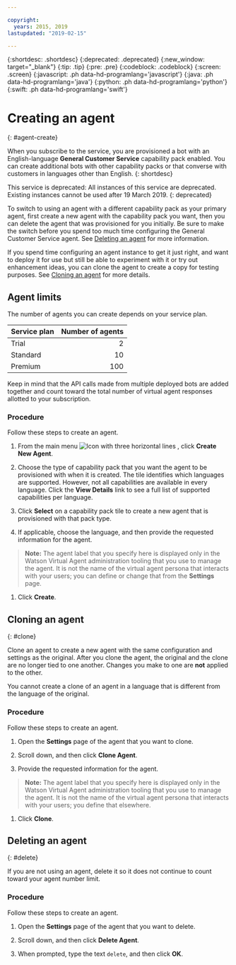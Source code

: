 ```yaml
---

copyright:
  years: 2015, 2019
lastupdated: "2019-02-15"

---
```


{:shortdesc: .shortdesc}
{:deprecated: .deprecated}
{:new_window: target="_blank"}
{:tip: .tip}
{:pre: .pre}
{:codeblock: .codeblock}
{:screen: .screen}
{:javascript: .ph data-hd-programlang='javascript'}
{:java: .ph data-hd-programlang='java'}
{:python: .ph data-hd-programlang='python'}
{:swift: .ph data-hd-programlang='swift'}

# Creating an agent
{: #agent-create}

When you subscribe to the service, you are provisioned a bot with an English-language **General Customer Service** capability pack enabled. You can create additional bots with other capability packs or that converse with customers in languages other than English.
{: shortdesc}

This service is deprecated: All instances of this service are deprecated. Existing instances cannot be used after 19 March 2019.
{: deprecated}

To switch to using an agent with a different capability pack as your primary agent, first create a new agent with the capability pack you want, then you can delete the agent that was provisioned for you initially. Be sure to make the switch before you spend too much time configuring the General Customer Service agent. See [Deleting an agent](/docs/services/virtual-agent/agent-create.html#delete) for more information.

If you spend time configuring an agent instance to get it just right, and want to deploy it for use but still be able to experiment with it or try out enhancement ideas, you can clone the agent to create a copy for testing purposes. See [Cloning an agent](/docs/services/virtual-agent/agent-create.html#clone) for more details.

## Agent limits

The number of agents you can create depends on your service plan.

| Service plan     |      Number of agents |
|------------------|----------------------:|
| Trial            |                     2 |
| Standard         |                    10 |
| Premium          |                   100 |

Keep in mind that the API calls made from multiple deployed bots are added together and count toward the total number of virtual agent responses allotted to your subscription.

### Procedure

Follow these steps to create an agent.

1.  From the main menu ![Icon with three horizontal lines](images/hamburger.png) , click **Create New Agent**.

1.  Choose the type of capability pack that you want the agent to be provisioned with when it is created.
   The tile identifies which languages are supported. However, not all capabilities are available in every language. Click the **View Details** link to see a full list of supported capabilities per language.

1.  Click **Select** on a capability pack tile to create a new agent that is provisioned with that pack type.

1.  If applicable, choose the language, and then provide the requested information for the agent.
   >**Note:** The agent label that you specify here is displayed only in the Watson Virtual Agent administration tooling that you use to manage the agent. It is not the name of the virtual agent persona that interacts with your users; you can define or change that from the **Settings** page.

1.  Click **Create**.

## Cloning an agent
{: #clone}

Clone an agent to create a new agent with the same configuration and settings as the original. After you clone the agent, the original and the clone are no longer tied to one another. Changes you make to one are **not** applied to the other.

You cannot create a clone of an agent in a language that is different from the language of the original.

### Procedure

Follow these steps to create an agent.

1.  Open the **Settings** page of the agent that you want to clone.

1.  Scroll down, and then click **Clone Agent**.

1.  Provide the requested information for the agent.
   >**Note:** The agent label that you specify here is displayed only in the Watson Virtual Agent administration tooling that you use to manage the agent. It is not the name of the virtual agent persona that interacts with your users; you define that elsewhere.

1.  Click **Clone**.

## Deleting an agent
{: #delete}

If you are not using an agent, delete it so it does not continue to count toward your agent number limit.

### Procedure

Follow these steps to create an agent.

1.  Open the **Settings** page of the agent that you want to delete.

1.  Scroll down, and then click **Delete Agent**.

1.  When prompted, type the text `delete`, and then click **OK**.
